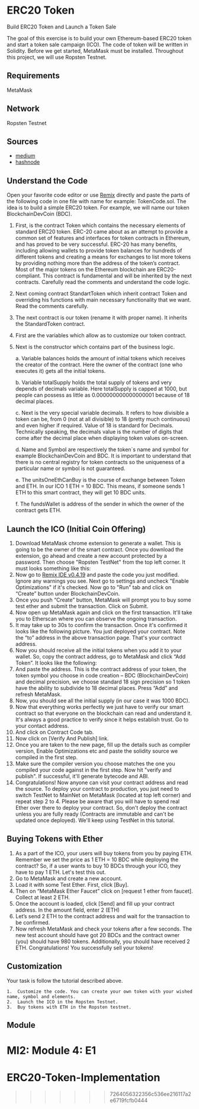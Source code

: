 # ERC20 Token
Build ERC20 Token and Launch a Token Sale

The goal of this exercise is to build your own Ethereum-based ERC20 token and start a token sale campaign (ICO).
The code of token will be written in Solidity. Before we get started, MetaMask must be installed. Throughout this project, we will use Ropsten Testnet.

## Requirements
MetaMask

## Network
Ropsten Testnet

## Sources
* [medium](https://medium.com/bitfwd/how-to-issue-your-own-token-on-ethereum-in-less-than-20-minutes-ac1f8f022793)
* [hashnode](https://hashnode.com/post/how-to-build-your-own-ethereum-based-erc20-token-and-launch-an-ico-in-next-20-minutes-cjbcpwzec01c93awtbij90uzn)

##	Understand the Code
Open your favorite code editor or use [Remix](https://remix.ethereum.org) directly and paste the parts of the following code in one file with name for example: TokenCode.sol. The idea is to build a simple ERC20 token. For example, we will name our token BlockchainDevCoin (BDC). 

1.  First, is the contract Token which contains the necessary elements of standard ERC20 token. ERC-20 came about as an attempt to provide a common set of features and interfaces for token contracts in Ethereum, and has proved to be very successful. ERC-20 has many benefits, including allowing wallets to provide token balances for hundreds of different tokens and creating a means for exchanges to list more tokens by providing nothing more than the address of the token’s contract. Most of the major tokens on the Ethereum blockchain are ERC20-compliant. This contract is fundamental and will be inherited by the next contracts. Carefully read the comments and understand the code logic.
2.  Next coming contract StandartToken which inherit contract Token and overriding his functions with main necessary functionality that we want. Read the comments carefully.
3.  The next contract is our token (rename it with proper name). It inherits the StandardToken contract. 
4.  First are the variables which allow as to customize our token contract.
5.  Next is the constructor which contains part of the business logic. 
    
    a.  Variable balances holds the amount of initial tokens which receives the creator of the contract. Here the owner of the contract (one who executes it) gets all the initial tokens. 
    
    b.  Variable totalSupply holds the total supply of tokens and very depends of decimals variable. Here totalSupply is capped at 1000, but people can possess as little as 0.000000000000000001 because of 18 decimal places. 
    
    c.  Next is the very special variable decimals. It refers to how divisible a token can be, from 0 (not at all divisible) to 18 (pretty much continuous) and even higher if required. Value of 18 is standard for Decimals. Technically speaking, the decimals value is the number of digits that come after the decimal place when displaying token values on-screen. 
    
    d.  Name and Symbol are respectively the token`s name and symbol for example BlockchainDevCoin and BDC. It is important to understand that there is no central registry for token contracts so the uniqueness of a particular name or symbol is not guaranteed. 
    
    e.  The unitsOneEthCanBuy is the course of exchange between Token and ETH. In our ICO 1 ETH = 10 BDC. This means, if someone sends 1 ETH to this smart contract, they will get 10 BDC units.
    
    f.  The fundsWallet is address of the sender in which the owner of the contract gets ETH. 

##	Launch the ICO (Initial Coin Offering)
1.  Download MetaMask chrome extension to generate a wallet. This is going to be the owner of the smart contract. Once you download the extension, go ahead and create a new account protected by a password. Then choose "Ropsten TestNet" from the top left corner. It must looks something like this:
2.  Now go to [Remix IDE v0.4.19](https://remix.ethereum.org/#optimize=false&version=soljson-v0.4.19+commit.c4cbbb05.js) and paste the code you just modified. Ignore any warnings you see. Next go to settings and uncheck "Enable Optimizations" if it's checked. Now go to "Run" tab and click on “Create” button under BlockchainDevCoin.
3.  Once you push “Create” button, MetaMask will prompt you to buy some test ether and submit the transaction. Click on Submit.
4.  Now open up MetaMask again and click on the first transaction. It'll take you to Etherscan where you can observe the ongoing transaction. 
5.  It may take up to 30s to confirm the transaction. Once it's confirmed it looks like the following picture. You just deployed your contract. Note the “to” address in the above transaction page. That's your contract address. 
6.  Now you should receive all the initial tokens when you add it to your wallet. So, copy the contract address, go to MetaMask and click “Add Token”. It looks like the following:
7.  And paste the address. This is the contract address of your token, the token symbol you choose in code creation – BDC (BlockchainDevCoin) and decimal precision, we choose standard 18 sign precision so 1 token have the ability to subdivide to 18 decimal places. Press “Add” and refresh MetaMask.
8.  Now, you should see all the initial supply (in our case it was 1000 BDC). 
9.  Now that everything works perfectly we just have to verify our smart contract so that everyone on the blockchain can read and understand it. It's always a good practice to verify since it helps establish trust. Go to your contact address.
10. And click on Contract Code tab.  
11. Now click on [Verify And Publish] link. 
12. Once you are taken to the new page, fill up the details such as compiler version, Enable Optimizations etc and paste the solidity source we compiled in the first step. 
13. Make sure the compiler version you choose matches the one you compiled your code against in the first step. Now hit "verify and publish". If successful, it'll generate bytecode and ABI.
14. Congratulations! Now anyone can visit your contract address and read the source. To deploy your contract to production, you just need to switch TestNet to MainNet on MetaMask (located at top left corner) and repeat step 2 to 4. Please be aware that you will have to spend real Ether over there to deploy your contract. So, don't deploy the contract unless you are fully ready (Contracts are immutable and can't be updated once deployed). We'll keep using TestNet in this tutorial.

##	Buying Tokens with Ether
1.  As a part of the ICO, your users will buy tokens from you by paying ETH. Remember we set the price as 1 ETH = 10 BDC while deploying the contract? So, if a user wants to buy 10 BDCs through your ICO, they have to pay 1 ETH. Let's test this out. 
2.  Go to MetaMask and create a new account.
3.  Load it with some Test Ether. First, click [Buy].
4.  Then on “MetaMask Ether Faucet” click on [request 1 ether from faucet]. Collect at least 2 ETH.
5.  Once the account is loaded, click [Send] and fill up your contract address. In the amount field, enter 2 (ETH)
6.  Let’s send 2 ETH to the contract address and wait for the transaction to be confirmed. 
7.  Now refresh MetaMask and check your tokens after a few seconds. The new test account should have got 20 BDCs and the contract owner (you) should have 980 tokens. Additionally, you should have received 2 ETH. Congratulations! You successfully sell your tokens!

##	Customization
Your task is follow the tutorial described above.

    1.  Customize the code. You can create your own token with your wished name, symbol and elements.
    2.  Launch the ICO in the Ropsten Testnet.
    3.  Buy tokens with ETH in the Ropsten testnet. 
## Module
MI2: Module 4: E1
=======
# ERC20-Token-Implementation
>>>>>>> 7264056322356c536ee216117a2e6719fcfb0444

